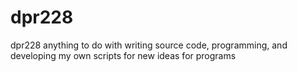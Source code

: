 # dpr228
dpr228 anything to do with writing source code, programming, and developing my own scripts for new ideas for programs
